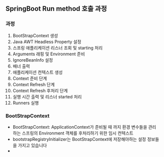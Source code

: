 ## SpringBoot Run method 호출 과정

### 과정

1. BootStrapContext 생성
2. Java AWT Headless Property 설정
3. 스프링 애플리케이션 리스너 조회 및 starting 처리
4. Arguments 래핑 및 Environment 준비
5. IgnoreBeanInfo 설정
6. 배너 출력
7. 애플리케이션 컨텍스트 생성
8. Context 준비 단계
9. Context Refresh 단계
10. Context Refresh 후처리 단계
11. 실행 시간 출력 및 리스너 started 처리
12. Runners 실행

### BootStrapContext
- BootStrapContext: ApplicationContext가 준비될 때 까지 환경 변수들을 관리하는 스프링의 Environment 객체를 후처리하기 위한 임시 컨텍스트
- bootstrapRegistryInitializer는 BootStrapContext에 저장해야하는 설정 정보들을 가지고 있습니다
- 